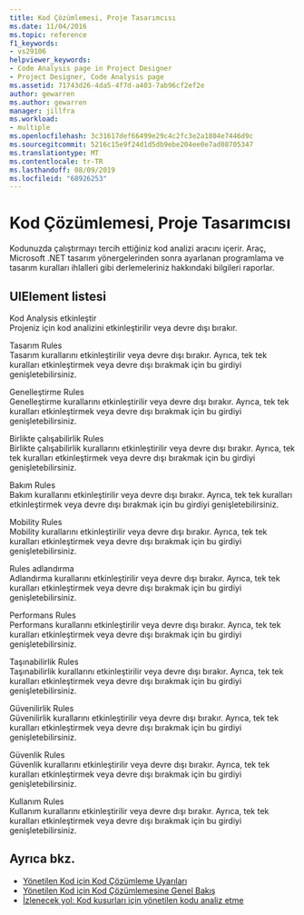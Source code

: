 ```yaml
---
title: Kod Çözümlemesi, Proje Tasarımcısı
ms.date: 11/04/2016
ms.topic: reference
f1_keywords:
- vs29106
helpviewer_keywords:
- Code Analysis page in Project Designer
- Project Designer, Code Analysis page
ms.assetid: 71743d26-4da5-4f7d-a403-7ab96cf2ef2e
author: gewarren
ms.author: gewarren
manager: jillfra
ms.workload:
- multiple
ms.openlocfilehash: 3c31617def66499e29c4c2fc3e2a1804e7446d9c
ms.sourcegitcommit: 5216c15e9f24d1d5db9ebe204ee0e7ad08705347
ms.translationtype: MT
ms.contentlocale: tr-TR
ms.lasthandoff: 08/09/2019
ms.locfileid: "68926253"
---
```

# <a name="code-analysis-project-designer"></a>Kod Çözümlemesi, Proje Tasarımcısı

Kodunuzda çalıştırmayı tercih ettiğiniz kod analizi aracını içerir. Araç, Microsoft .NET tasarım yönergelerinden sonra ayarlanan programlama ve tasarım kuralları ihlalleri gibi derlemeleriniz hakkındaki bilgileri raporlar.

## <a name="uielement-list"></a>UIElement listesi

Kod Analysis etkinleştir\
Projeniz için kod analizini etkinleştirilir veya devre dışı bırakır.

Tasarım Rules\
Tasarım kurallarını etkinleştirilir veya devre dışı bırakır. Ayrıca, tek tek kuralları etkinleştirmek veya devre dışı bırakmak için bu girdiyi genişletebilirsiniz.

Genelleştirme Rules\
Genelleştirme kurallarını etkinleştirilir veya devre dışı bırakır. Ayrıca, tek tek kuralları etkinleştirmek veya devre dışı bırakmak için bu girdiyi genişletebilirsiniz.

Birlikte çalışabilirlik Rules\
Birlikte çalışabilirlik kurallarını etkinleştirilir veya devre dışı bırakır. Ayrıca, tek tek kuralları etkinleştirmek veya devre dışı bırakmak için bu girdiyi genişletebilirsiniz.

Bakım Rules\
Bakım kurallarını etkinleştirilir veya devre dışı bırakır. Ayrıca, tek tek kuralları etkinleştirmek veya devre dışı bırakmak için bu girdiyi genişletebilirsiniz.

Mobility Rules\
Mobility kurallarını etkinleştirilir veya devre dışı bırakır. Ayrıca, tek tek kuralları etkinleştirmek veya devre dışı bırakmak için bu girdiyi genişletebilirsiniz.

Rules adlandırma\
Adlandırma kurallarını etkinleştirilir veya devre dışı bırakır. Ayrıca, tek tek kuralları etkinleştirmek veya devre dışı bırakmak için bu girdiyi genişletebilirsiniz.

Performans Rules\
Performans kurallarını etkinleştirilir veya devre dışı bırakır. Ayrıca, tek tek kuralları etkinleştirmek veya devre dışı bırakmak için bu girdiyi genişletebilirsiniz.

Taşınabilirlik Rules\
Taşınabilirlik kurallarını etkinleştirilir veya devre dışı bırakır. Ayrıca, tek tek kuralları etkinleştirmek veya devre dışı bırakmak için bu girdiyi genişletebilirsiniz.

Güvenilirlik Rules\
Güvenilirlik kurallarını etkinleştirilir veya devre dışı bırakır. Ayrıca, tek tek kuralları etkinleştirmek veya devre dışı bırakmak için bu girdiyi genişletebilirsiniz.

Güvenlik Rules\
Güvenlik kurallarını etkinleştirilir veya devre dışı bırakır. Ayrıca, tek tek kuralları etkinleştirmek veya devre dışı bırakmak için bu girdiyi genişletebilirsiniz.

Kullanım Rules\
Kullanım kurallarını etkinleştirilir veya devre dışı bırakır. Ayrıca, tek tek kuralları etkinleştirmek veya devre dışı bırakmak için bu girdiyi genişletebilirsiniz.

## <a name="see-also"></a>Ayrıca bkz.

- [Yönetilen Kod için Kod Çözümleme Uyarıları](../../code-quality/code-analysis-for-managed-code-warnings.md)
- [Yönetilen Kod için Kod Çözümlemesine Genel Bakış](../../code-quality/code-analysis-for-managed-code-overview.md)
- [İzlenecek yol: Kod kusurları için yönetilen kodu analiz etme](../../code-quality/walkthrough-analyzing-managed-code-for-code-defects.md)